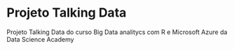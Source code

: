 # Projeto Talking Data 
 Projeto Talking Data do curso Big Data analitycs com R e Microsoft Azure da Data Science Academy

